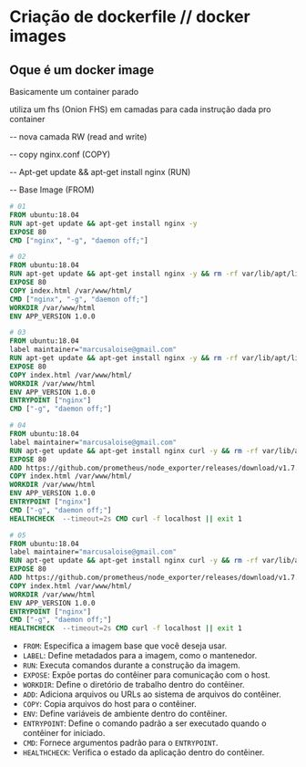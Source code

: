 # Criação de dockerfile // docker images

## Oque é um docker image

Basicamente um container parado

utiliza um fhs (Onion FHS) em camadas para cada instrução dada pro container 

 
 -- nova camada RW (read and write)

 -- copy nginx.conf (COPY)

 -- Apt-get update && apt-get install nginx (RUN)

 -- Base Image (FROM)

```Dockerfile
# 01
FROM ubuntu:18.04
RUN apt-get update && apt-get install nginx -y
EXPOSE 80
CMD ["nginx", "-g", "daemon off;"]
```

```Dockerfile
# 02
FROM ubuntu:18.04
RUN apt-get update && apt-get install nginx -y && rm -rf var/lib/apt/lists/*
EXPOSE 80
COPY index.html /var/www/html/
CMD ["nginx", "-g", "daemon off;"]
WORKDIR /var/www/html
ENV APP_VERSION 1.0.0
```

```Dockerfile
# 03
FROM ubuntu:18.04
label maintainer="marcusaloise@gmail.com"
RUN apt-get update && apt-get install nginx -y && rm -rf var/lib/apt/lists/*
EXPOSE 80
COPY index.html /var/www/html/
WORKDIR /var/www/html
ENV APP_VERSION 1.0.0
ENTRYPOINT ["nginx"]
CMD ["-g", "daemon off;"]
```

```Dockerfile
# 04
FROM ubuntu:18.04
label maintainer="marcusaloise@gmail.com"
RUN apt-get update && apt-get install nginx curl -y && rm -rf var/lib/apt/lists/*
EXPOSE 80
ADD https://github.com/prometheus/node_exporter/releases/download/v1.7.0/node_exporter-1.7.0.linux-amd64.tar.gz /root/node-exporter
COPY index.html /var/www/html/
WORKDIR /var/www/html
ENV APP_VERSION 1.0.0
ENTRYPOINT ["nginx"]
CMD ["-g", "daemon off;"]
HEALTHCHECK  --timeout=2s CMD curl -f localhost || exit 1
```

```Dockerfile
# 05
FROM ubuntu:18.04
label maintainer="marcusaloise@gmail.com"
RUN apt-get update && apt-get install nginx curl -y && rm -rf var/lib/apt/lists/*
EXPOSE 80
ADD https://github.com/prometheus/node_exporter/releases/download/v1.7.0/node_exporter-1.7.0.linux-amd64.tar.gz /root/node-exporter
COPY index.html /var/www/html/
WORKDIR /var/www/html
ENV APP_VERSION 1.0.0
ENTRYPOINT ["nginx"]
CMD ["-g", "daemon off;"]
HEALTHCHECK  --timeout=2s CMD curl -f localhost || exit 1
```
- `FROM`: Especifica a imagem base que você deseja usar.
- `LABEL`: Define metadados para a imagem, como o mantenedor.
- `RUN`: Executa comandos durante a construção da imagem.
- `EXPOSE`: Expõe portas do contêiner para comunicação com o host.
- `WORKDIR`: Define o diretório de trabalho dentro do contêiner.
- `ADD`: Adiciona arquivos ou URLs ao sistema de arquivos do contêiner.
- `COPY`: Copia arquivos do host para o contêiner.
- `ENV`: Define variáveis de ambiente dentro do contêiner.
- `ENTRYPOINT`: Define o comando padrão a ser executado quando o contêiner for iniciado.
- `CMD`: Fornece argumentos padrão para o `ENTRYPOINT`.
- `HEALTHCHECK`: Verifica o estado da aplicação dentro do contêiner.